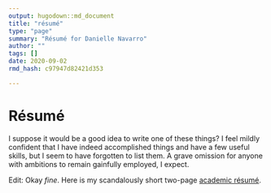 ```yaml
---
output: hugodown::md_document
title: "résumé"
type: "page"
summary: "Résumé for Danielle Navarro"
author: ""
tags: []
date: 2020-09-02
rmd_hash: c97947d82421d353

---
```


Résumé
======

I suppose it would be a good idea to write one of these things? I feel mildly confident that I have indeed accomplished things and have a few useful skills, but I seem to have forgotten to list them. A grave omission for anyone with ambitions to remain gainfully employed, I expect.

Edit: Okay *fine*. Here is my scandalously short two-page [academic résumé](./danielle-navarro-academic-resume.pdf).

